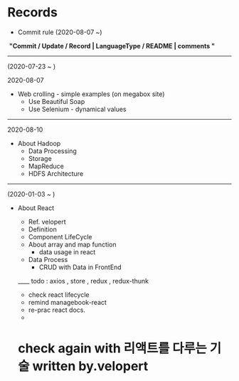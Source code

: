 # Records

- Commit rule (2020-08-07 ~)

​	<strong>"Commit / Update / Record | LanguageType / README | comments "</strong>

---

(2020-07-23 ~ )

2020-08-07

- Web crolling - simple examples (on megabox site)
  - Use Beautiful Soap
  - Use Selenium - dynamical values

-----

2020-08-10

- About Hadoop
  - Data Processing
  - Storage
  - MapReduce
  - HDFS Architecture
  
-----
  
(2020-01-03 ~ )
- About React 
  - Ref. velopert
  - Definition
  - Component LifeCycle
  - About array and map function
    - data usage in react
  - Data Process
    - CRUD with Data in FrontEnd
   
  ____ todo : axios , store , redux , redux-thunk

  - check react lifecycle
  - remind managebook-react 
  - re-prac react docs.
  -
  
  # check again with 리액트를 다루는 기술 written by.velopert
